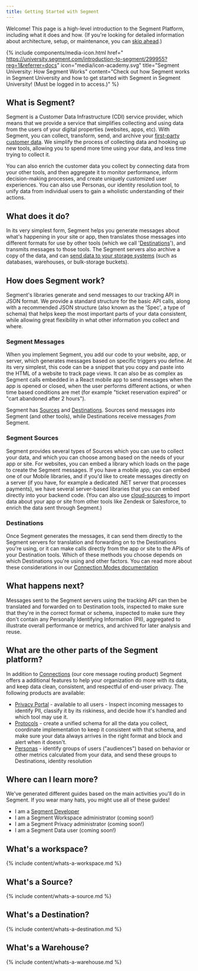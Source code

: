 ```yaml
---
title: Getting Started with Segment
---
```


Welcome! This page is a high-level introduction to the Segment Platform, including what it does and how. (If you're looking for detailed information about architecture, setup, or maintenance, you can [skip ahead](#where-can-i-learn-more).)

{% include components/media-icon.html href="
https://university.segment.com/introduction-to-segment/299955?reg=1&referrer=docs" icon="media/icon-academy.svg" title="Segment University: How Segment Works" content="Check out how Segment works in Segment University and how to get started with Segment in Segment University! (Must be logged in to access.)" %}

## What is Segment?

Segment is a Customer Data Infrastructure (CDI) service provider, which means that we provide a service that simplifies collecting and using data from the users of your digital properties (websites, apps, etc). With Segment, you can collect, transform, send, and archive your [first-party customer data](https://segment.com/books/customer-data/first-party-data/). We simplify the process of collecting data and hooking up new tools, allowing you to spend more time using your data, and less time trying to collect it.

You can also enrich the customer data you collect by connecting data from your other tools, and then aggregate it to monitor performance, inform decision-making processes, and create uniquely customized user experiences. You can also use Personas, our identity resolution tool, to unify data from individual users to gain a wholistic understanding of their actions.


## What does it do?

In its very simplest form, Segment helps you generate messages about what's happening in your site or app, then translates those messages into different formats for use by other tools (which we call '[Destinations](/docs/connections/destinations)'), and transmits messages to those tools. The Segment servers also archive a copy of the data, and can [send data to your storage systems](/docs/connections/warehouses) (such as databases, warehouses, or bulk-storage buckets).

## How does Segment work?

Segment's libraries generate and send messages to our tracking API in JSON format. We provide a standard structure for the basic API calls, along with a recommended JSON structure (also known as the 'Spec', a type of schema) that helps keep the most important parts of your data consistent, while allowing great flexibility in what other information you collect and where.

### Segment Messages

When you implement Segment, you add our code to your website, app, or server, which generates messages based on specific triggers you define. At its very simplest, this code can be a snippet that you copy and paste into the HTML of a website to track page views. It can also be as complex as Segment calls embedded in a React mobile app to send messages when the app is opened or closed, when the user performs different actions, or when time based conditions are met (for example "ticket reservation expired" or "cart abandoned after 2 hours").

Segment has [Sources](/docs/connections/sources/) and [Destinations](/docs/connections/destinations/). Sources send messages _into_ Segment (and other tools), while Destinations receive messages _from_ Segment.

### Segment Sources

Segment provides several types of Sources which you can use to collect your data, and which you can choose among based on the needs of your app or site. For websites, you can embed a library which loads on the page to create the Segment messages. If you have a mobile app, you can embed one of our Mobile libraries, and if you'd like to create messages directly on a server (if you have, for example a dedicated .NET server that processes payments), we have several server-based libraries that you can embed directly into your backend code. (You can also use [cloud-sources](/docs/connections/sources/what-are-cloud-sources/) to import data about your app or site from other tools like Zendesk or Salesforce, to enrich the data sent through Segment.)

### Destinations
Once Segment generates the messages, it can send them directly to the Segment servers for translation and forwarding on to the Destinations you're using, or it can make calls directly from the app or site to the APIs of your Destination tools. Which of these methods you choose depends on which Destinations you're using and other factors. You can read more about these considerations in our [Connection Modes documentation](/docs/connections/destinations/#connection-modes)


## What happens next?

Messages sent to the Segment servers using the tracking API can then be translated and forwarded on to Destination tools, inspected to make sure that they're in the correct format or schema, inspected to make sure they don't contain any Personally Identifying Information (PII), aggregated to illustrate overall performance or metrics, and archived for later analysis and reuse.


## What are the other parts of the Segment platform?

In addition to [Connections](/docs/connections/) (our core message routing product) Segment offers a additional features to help your organization do more with its data, and keep data clean, consistent, and respectful of end-user privacy. The following products are available:

- [Privacy Portal](/docs/privacy/portal/) - available to all users - Inspect incoming messages to identify PII, classify it by its riskiness, and decide how it's handled and which tool may use it.
- [Protocols](/docs/protocols/) - create a unified schema for all the data you collect, coordinate implementation to keep it consistent with that schema, and make sure your data always arrives in the right format and block and alert when it doesn't.
- [Personas](/docs/personas/) - identify groups of users ("audiences") based on behavior or other metrics calculated from your data, and send these groups to Destinations, identity resolution

<!-- TODO: add these?
- [Transformations]() - correct data formatting issues coming from sources from within the Segment web app.
- [Functions]() - write code to create custom handlers for data coming from sources-->

## Where can I learn more?

We've generated different guides based on the main activities you'll do in Segment. If you wear many hats, you might use all of these guides!

- I am a [Segment Developer](intro-impl/)
- I am a Segment Workspace administrator (coming soon!)
- I am a Segment Privacy administrator (coming soon!)
- I am a Segment Data user (coming soon!)


## What's a workspace?

{% include content/whats-a-workspace.md %}

## What's a Source?

{% include content/whats-a-source.md %}

## What's a Destination?

{% include content/whats-a-destination.md %}

## What's a Warehouse?

{% include content/whats-a-warehouse.md %}
